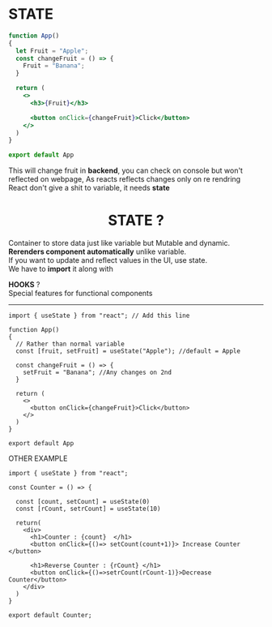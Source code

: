 # STATE

```jsx
function App() 
{
  let Fruit = "Apple";
  const changeFruit = () => {
    Fruit = "Banana";
  }

  return (
    <>
      <h3>{Fruit}</h3>

      <button onClick={changeFruit}>Click</button>
    </>
  )
}

export default App
```

This will change fruit in **backend**, you can check on console but won't reflected on webpage, As reacts reflects changes only on re rendring   
React don't give a shit to variable, it needs **state**


# <center> STATE ?  
Container to store data just like variable but Mutable and dynamic.  
**Rerenders component automatically** unlike variable.   
If you want to update and reflect values in the UI, use state.  
We have to **import** it along with     

**HOOKS** ?  
Special features for functional components  

---

```JSX
import { useState } from "react"; // Add this line

function App() 
{
  // Rather than normal variable
  const [fruit, setFruit] = useState("Apple"); //default = Apple

  const changeFruit = () => {
    setFruit = "Banana"; //Any changes on 2nd
  }

  return (
    <>
      <button onClick={changeFruit}>Click</button>
    </>
  )
}

export default App
```

OTHER EXAMPLE

```JSX
import { useState } from "react";

const Counter = () => {

  const [count, setCount] = useState(0)
  const [rCount, setrCount] = useState(10)

  return(
    <div>
      <h1>Counter : {count}  </h1>
      <button onClick={()=> setCount(count+1)}> Increase Counter </button>

      <h1>Reverse Counter : {rCount} </h1>
      <button onClick={()=>setrCount(rCount-1)}>Decrease Counter</button>
    </div>
  )
}

export default Counter;
```